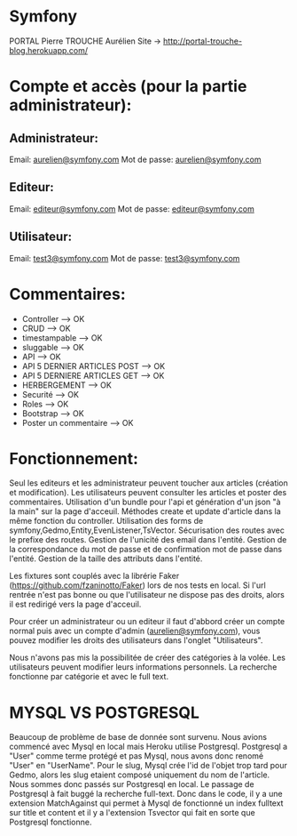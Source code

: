 # Symfony
PORTAL Pierre
TROUCHE Aurélien
Site -> http://portal-trouche-blog.herokuapp.com/

# Compte et accès (pour la partie administrateur):

## Administrateur:
Email: aurelien@symfony.com
Mot de passe: aurelien@symfony.com

## Editeur:
Email: editeur@symfony.com
Mot de passe: editeur@symfony.com

## Utilisateur:
Email: test3@symfony.com
Mot de passe: test3@symfony.com

# Commentaires:
  * Controller --> OK
  * CRUD --> OK
  * timestampable --> OK
  * sluggable --> OK
  * API --> OK
  * API 5 DERNIER ARTICLES POST --> OK
  * API 5 DERNIERE ARTICLES GET --> OK
  * HERBERGEMENT --> OK
  * Securité --> OK
  * Roles --> OK
  * Bootstrap --> OK
  * Poster un commentaire --> OK

# Fonctionnement:

Seul les editeurs et les administrateur peuvent toucher aux articles (création et modification).
Les utilisateurs peuvent consulter les articles et poster des commentaires.
Utilisation d'un bundle pour l'api et génération d'un json "à la main" sur la page d'acceuil.
Méthodes create et update d'article dans la même fonction du controller.
Utilisation des forms de symfony,Gedmo,Entity,EvenListener,TsVector.
Sécurisation des routes avec le prefixe des routes.
Gestion de l'unicité des email dans l'entité.
Gestion de la correspondance du mot de passe et de confirmation mot de passe dans l'entité.
Gestion de la taille des attributs dans l'entité.

Les fixtures sont couplés avec la librérie Faker (https://github.com/fzaninotto/Faker) lors de nos tests en local.
Si l'url rentrée  n'est pas bonne ou que l'utilisateur ne dispose pas des droits, alors il est redirigé vers la page d'acceuil.

Pour créer un administrateur ou un editeur il faut d'abbord créer un compte normal puis avec un compte d'admin (aurelien@symfony.com), vous pouvez modifier les droits des utilisateurs dans l'onglet "Utilisateurs".

Nous n'avons pas mis la possibilitée de créer des catégories à la volée.
Les utilisateurs peuvent modifier leurs informations personnels.
La recherche fonctionne par catégorie et avec le full text.

# MYSQL VS POSTGRESQL

Beaucoup de problème de base de donnée sont survenu.
Nous avions commencé avec Mysql en local mais Heroku utilise Postgresql.
Postgresql a "User" comme terme protégé et pas Mysql, nous avons donc renomé "User" en "UserName".
Pour le slug, Mysql crée l'id de l'objet trop tard pour Gedmo, alors les slug etaient composé uniquement du nom de l'article.
Nous sommes donc passés sur Postgresql en local.
Le passage de Postgresql à fait buggé la recherche full-text. Donc dans le code, il y a une extension MatchAgainst qui permet à Mysql de fonctionné un index fulltext sur title et content et il y a l'extension Tsvector qui fait en sorte que Postgresql fonctionne.

